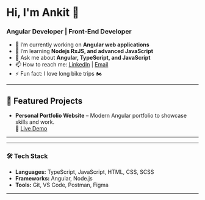 # Hi, I'm Ankit 👋
### Angular Developer | Front-End Developer

- 🔭 I’m currently working on **Angular web applications**
- 🌱 I’m learning **Nodejs RxJS, and advanced JavaScript**
- 💬 Ask me about **Angular, TypeScript, and JavaScript**
- 📫 How to reach me: [LinkedIn](https://www.linkedin.com/in/ankit-ninave-7942bb1a0/) | [Email](mailto:ankitninave1@email.com)
- ⚡ Fun fact: I love long bike trips 🏍️

---
## 🚀 Featured Projects
- **Personal Portfolio Website** – Modern Angular portfolio to showcase skills and work.  
  🔗 [Live Demo](https://ankit-ninave.github.io)  
---
---
### 🛠 Tech Stack
- **Languages:** TypeScript, JavaScript, HTML, CSS, SCSS
- **Frameworks:** Angular, Node.js
- **Tools:** Git, VS Code, Postman, Figma

---

